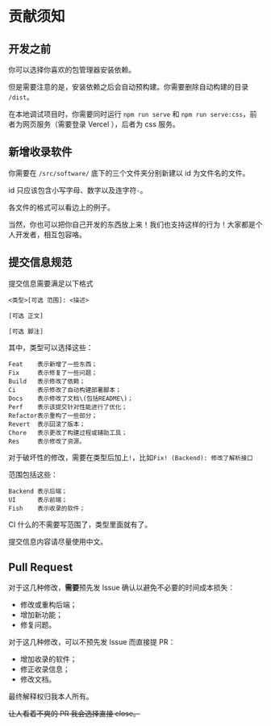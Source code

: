 # 贡献须知

## 开发之前

你可以选择你喜欢的包管理器安装依赖。

但是需要注意的是，安装依赖之后会自动预构建。你需要删除自动构建的目录 `/dist`。

在本地调试项目时，你需要同时运行 `npm run serve` 和 `npm run serve:css`，前者为网页服务（需要登录 Vercel ），后者为 css 服务。

## 新增收录软件

你需要在 `/src/software/` 底下的三个文件夹分别新建以 id 为文件名的文件。

id 只应该包含小写字母、数字以及连字符`-`。

各文件的格式可以看边上的例子。

当然，你也可以把你自己开发的东西放上来！我们也支持这样的行为！大家都是个人开发者，相互包容咯。

## 提交信息规范

提交信息需要满足以下格式

```text
<类型>[可选 范围]: <描述>

[可选 正文]

[可选 脚注]
```

其中，类型可以选择这些：

```text
Feat    表示新增了一些东西；
Fix     表示修复了一些问题；
Build   表示修改了依赖；
Ci      表示修改了自动构建部署脚本；
Docs    表示修改了文档\(包括README\)；
Perf    表示该提交针对性能进行了优化；
Refactor表示重构了一些部分；
Revert  表示回滚了版本；
Chore   表示更改了构建过程或辅助工具；
Res     表示修改了资源。
```

对于破坏性的修改，需要在类型后加上`!`，比如`Fix! (Backend): 修改了解析接口`

范围包括这些：

```text
Backend 表示后端；
UI      表示前端；
Fish    表示收录的软件；
```

CI 什么的不需要写范围了，类型里面就有了。

提交信息内容请尽量使用中文。

## Pull Request

对于这几种修改，**需要**预先发 Issue 确认以避免不必要的时间成本损失：

- 修改或重构后端；
- 增加新功能；
- 修复问题。

对于这几种修改，可以不预先发 Issue 而直接提 PR：

- 增加收录的软件；
- 修正收录信息；
- 修改文档。

最终解释权归我本人所有。

~~让人看着不爽的 PR 我会选择直接 close。~~